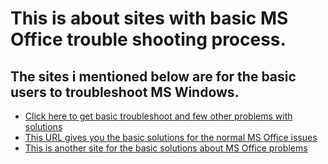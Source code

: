 # This is about sites with basic MS Office trouble shooting process.

## The sites i mentioned below are for the basic users to troubleshoot MS Windows.

  + [Click here to get basic troubleshoot and few other problems with solutions](https://blog.cortrucent.com/posts/5-common-microsoft-office-365-problems-how-to-troubleshoot-resolve)
  + [This URL gives you the basic solutions for the normal MS Office issues](https://medium.com/@info_5679/microsoft-office-issues-and-their-fixes-a-comprehensive-guide-4d7cb2bbe595)
  + [This is another site for the basic solutions about MS Office problems](https://www.exoprise.com/2021/09/14/troubleshooting-office-365-issues-made-simple/)
